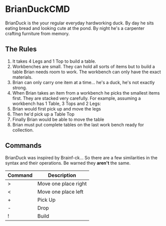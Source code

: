 # BrianDuckCMD
BrianDuck is the your regular everyday hardworking duck.  By day he sits eating bread and looking cute at the pond.  By night he's a carpenter crafting furniture from memory.

## The Rules
1. It takes 4 Legs and 1 Top to build a table.
2. Workbenches are small.   They can hold all sorts of items but to build a table Brian needs room to work.  The workbench can only have the exact materials.
3. Brian can only carry one item at a time... he's a duck, he's not exactly strong.
4. When Brian takes an item from a workbench he picks the smallest items first.  They are stacked very carefully.  For example, assuming  a workbench has 1 Table, 3 Tops and 2 Legs:
  1.  Brian would first pick up and move the legs
  2. Then he'd pick up a Table Top
  3. Finally Brian would be able to move the table
5. Brian must put complete tables on the last work bench ready for collection.

## Commands
BrianDuck was inspired by Brainf-ck...  So there are a few similarities in the syntax and their operations.  Be warned they **aren't** the same.

Command | Description |
--- | --- |
> | Move one place right
< | Move one place left
+ | Pick Up 
- | Drop
! | Build
